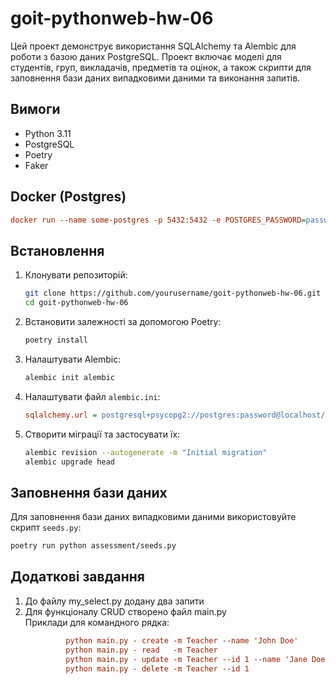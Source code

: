 # goit-pythonweb-hw-06

Цей проект демонструє використання SQLAlchemy та Alembic для роботи з базою даних PostgreSQL. Проект включає моделі для студентів, груп, викладачів, предметів та оцінок, а також скрипти для заповнення бази даних випадковими даними та виконання запитів.

## Вимоги

- Python 3.11
- PostgreSQL
- Poetry
- Faker

## Docker (Postgres)

```ini
docker run --name some-postgres -p 5432:5432 -e POSTGRES_PASSWORD=password -d postgres
```

## Встановлення

1. Клонувати репозиторій:

   ```bash
   git clone https://github.com/yourusername/goit-pythonweb-hw-06.git
   cd goit-pythonweb-hw-06
   ```

2. Встановити залежності за допомогою Poetry:

   ```bash
   poetry install
   ```

3. Налаштувати Alembic:

   ```bash
   alembic init alembic
   ```

4. Налаштувати файл `alembic.ini`:

   ```ini
   sqlalchemy.url = postgresql+psycopg2://postgres:password@localhost/postgres
   ```

5. Створити міграції та застосувати їх:

   ```bash
   alembic revision --autogenerate -m "Initial migration"
   alembic upgrade head
   ```

## Заповнення бази даних

Для заповнення бази даних випадковими даними використовуйте скрипт `seeds.py`:

```bash
poetry run python assessment/seeds.py
```

## Додаткові завдання
1. До файлу my_select.py додану два запити
2. Для функціоналу CRUD створено файл main.py  
   Приклади для командного рядка:
     ```ini 
              python main.py - create -m Teacher --name 'John Doe'  
              python main.py - read   -m Teacher  
              python main.py - update -m Teacher --id 1 --name 'Jane Doe'  
              python main.py - delete -m Teacher --id 1

